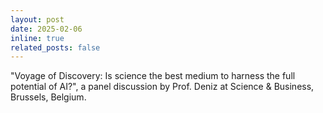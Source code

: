 ```yaml
---
layout: post
date: 2025-02-06
inline: true
related_posts: false
---
```

"Voyage of Discovery: Is science the best medium to harness the full potential of AI?", a panel discussion by Prof. Deniz at Science & Business, Brussels, Belgium.

